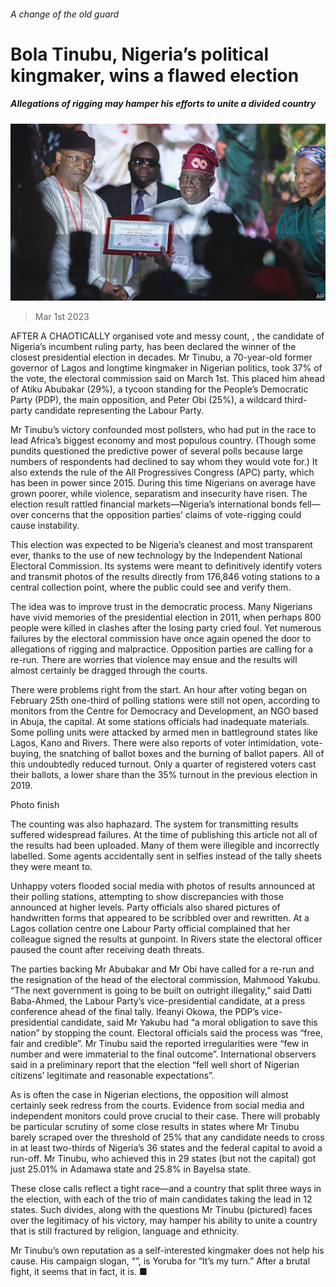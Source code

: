 ###### A change of the old guard

# Bola Tinubu, Nigeria’s political kingmaker, wins a flawed election 

##### Allegations of rigging may hamper his efforts to unite a divided country 

![image](images/20230304_MAP004.jpg) 

> Mar 1st 2023 

AFTER A CHAOTICALLY organised vote and messy count, , the candidate of Nigeria’s incumbent ruling party, has been declared the winner of the closest presidential election in decades. Mr Tinubu, a 70-year-old former governor of Lagos and longtime kingmaker in Nigerian politics, took 37% of the vote, the electoral commission said on March 1st. This placed him ahead of Atiku Abubakar (29%), a tycoon standing for the People’s Democratic Party (PDP), the main opposition, and Peter Obi (25%), a wildcard third-party candidate representing the Labour Party.

Mr Tinubu’s victory confounded most pollsters, who had put  in the race to lead Africa’s biggest economy and most populous country. (Though some pundits questioned the predictive power of several polls because large numbers of respondents had declined to say whom they would vote for.) It also extends the rule of the All Progressives Congress (APC) party, which has been in power since 2015. During this time Nigerians on average have grown poorer, while violence, separatism and insecurity have risen. The election result rattled financial markets—Nigeria’s international bonds fell—over concerns that the opposition parties’ claims of vote-rigging could cause instability.

This election was expected to be Nigeria’s cleanest and most transparent ever, thanks to the use of new technology by the Independent National Electoral Commission. Its systems were meant to definitively identify voters and transmit photos of the results directly from 176,846 voting stations to a central collection point, where the public could see and verify them.

The idea was to improve trust in the democratic process. Many Nigerians have vivid memories of the presidential election in 2011, when perhaps 800 people were killed in clashes after the losing party cried foul. Yet numerous failures by the electoral commission have once again opened the door to allegations of rigging and malpractice. Opposition parties are calling for a re-run. There are worries that violence may ensue and the results will almost certainly be dragged through the courts.

There were problems right from the start. An hour after voting began on February 25th one-third of polling stations were still not open, according to monitors from the Centre for Democracy and Development, an NGO based in Abuja, the capital. At some stations officials had inadequate materials. Some polling units were attacked by armed men in battleground states like Lagos, Kano and Rivers. There were also reports of voter intimidation, vote-buying, the snatching of ballot boxes and the burning of ballot papers. All of this undoubtedly reduced turnout. Only a quarter of registered voters cast their ballots, a lower share than the 35% turnout in the previous election in 2019.

Photo finish

The counting was also haphazard. The system for transmitting results suffered widespread failures. At the time of publishing this article not all of the results had been uploaded. Many of them were illegible and incorrectly labelled. Some agents accidentally sent in selfies instead of the tally sheets they were meant to.

Unhappy voters flooded social media with photos of results announced at their polling stations, attempting to show discrepancies with those announced at higher levels. Party officials also shared pictures of handwritten forms that appeared to be scribbled over and rewritten. At a Lagos collation centre one Labour Party official complained that her colleague signed the results at gunpoint. In Rivers state the electoral officer paused the count after receiving death threats.

The parties backing Mr Abubakar and Mr Obi have called for a re-run and the resignation of the head of the electoral commission, Mahmood Yakubu. “The next government is going to be built on outright illegality,” said Datti Baba-Ahmed, the Labour Party’s vice-presidential candidate, at a press conference ahead of the final tally. Ifeanyi Okowa, the PDP’s vice-presidential candidate, said Mr Yakubu had “a moral obligation to save this nation” by stopping the count. Electoral officials said the process was “free, fair and credible”. Mr Tinubu said the reported irregularities were “few in number and were immaterial to the final outcome”. International observers said in a preliminary report that the election “fell well short of Nigerian citizens’ legitimate and reasonable expectations”.

As is often the case in Nigerian elections, the opposition will almost certainly seek redress from the courts. Evidence from social media and independent monitors could prove crucial to their case. There will probably be particular scrutiny of some close results in states where Mr Tinubu barely scraped over the threshold of 25% that any candidate needs to cross in at least two-thirds of Nigeria’s 36 states and the federal capital to avoid a run-off. Mr Tinubu, who achieved this in 29 states (but not the capital) got just 25.01% in Adamawa state and 25.8% in Bayelsa state. 

These close calls reflect a tight race—and a country that split three ways in the election, with each of the trio of main candidates taking the lead in 12 states. Such divides, along with the questions Mr Tinubu (pictured) faces over the legitimacy of his victory, may hamper his ability to unite a country that is still fractured by religion, language and ethnicity.

Mr Tinubu’s own reputation as a self-interested kingmaker does not help his cause. His campaign slogan, “”, is Yoruba for “It’s my turn.” After a brutal fight, it seems that in fact, it is. ■

